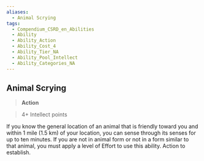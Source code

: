 ```yaml
---
aliases:
  - Animal Scrying
tags:
  - Compendium_CSRD_en_Abilities
  - Ability
  - Ability_Action
  - Ability_Cost_4
  - Ability_Tier_NA
  - Ability_Pool_Intellect
  - Ability_Categories_NA
---
```

  
    
## Animal Scrying    
>**Action**    
>4+ Intellect points  
    
If you know the general location of an animal that is friendly toward you and within 1 mile (1.5 km) of your location, you can sense through its senses for up to ten minutes. If you are not in animal form or not in a form similar to that animal, you must apply a level of Effort to use this ability. Action to establish.